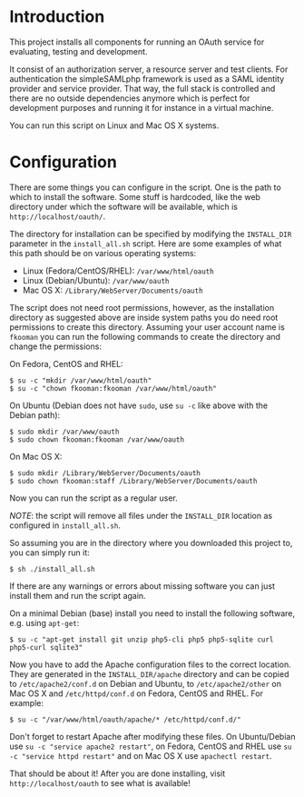 # Introduction
This project installs all components for running an OAuth service for
evaluating, testing and development.

It consist of an authorization server, a resource server and test clients. For
authentication the simpleSAMLphp framework is used as a SAML identity provider
and service provider. That way, the full stack is controlled and there are 
no outside dependencies anymore which is perfect for development purposes and
running it for instance in a virtual machine.

You can run this script on Linux and Mac OS X systems.

# Configuration
There are some things you can configure in the script. One is the path to 
which to install the software. Some stuff is hardcoded, like the web directory
under which the software will be available, which is `http://localhost/oauth/`.

The directory for installation can be specified by modifying the `INSTALL_DIR`
parameter in the `install_all.sh` script. Here are some examples of what this
path should be on various operating systems:

* Linux (Fedora/CentOS/RHEL): `/var/www/html/oauth`
* Linux (Debian/Ubuntu): `/var/www/oauth`
* Mac OS X: `/Library/WebServer/Documents/oauth`

The script does not need root permissions, however, as the installation 
directory as suggested above are inside system paths you do need root permissions
to create this directory. Assuming your user account name is `fkooman` you can
run the following commands to create the directory and change the permissions:

On Fedora, CentOS and RHEL:

    $ su -c "mkdir /var/www/html/oauth"
    $ su -c "chown fkooman:fkooman /var/www/html/oauth"

On Ubuntu (Debian does not have `sudo`, use `su -c` like above with the Debian
path):

    $ sudo mkdir /var/www/oauth
    $ sudo chown fkooman:fkooman /var/www/oauth

On Mac OS X:

    $ sudo mkdir /Library/WebServer/Documents/oauth
    $ sudo chown fkooman:staff /Library/WebServer/Documents/oauth

Now you can run the script as a regular user. 

*NOTE*: the script will remove all files under the `INSTALL_DIR` location as
configured in `install_all.sh`. 

So assuming you are in the directory where you downloaded this project to, you
can simply run it:

    $ sh ./install_all.sh

If there are any warnings or errors about missing software you can just install
them and run the script again.

On a minimal Debian (base) install you need to install the following software, 
e.g. using `apt-get`:

    $ su -c "apt-get install git unzip php5-cli php5 php5-sqlite curl php5-curl sqlite3"

Now you have to add the Apache configuration files to the correct location. 
They are generated in the `INSTALL_DIR/apache` directory and can be copied to
`/etc/apache2/conf.d` on Debian and Ubuntu, to `/etc/apache2/other` on Mac OS X
and `/etc/httpd/conf.d` on Fedora, CentOS and RHEL. For example:

    $ su -c "/var/www/html/oauth/apache/* /etc/httpd/conf.d/"

Don't forget to restart Apache after modifying these files. On Ubuntu/Debian
use `su -c "service apache2 restart"`, on Fedora, CentOS and RHEL use 
`su -c "service httpd restart"` and on Mac OS X use `apachectl restart`. 

That should be about it! After you are done installing, visit 
`http://localhost/oauth` to see what is available!
